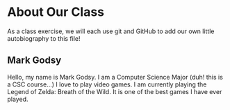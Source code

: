 # About Our Class

As a class exercise, we will each use git and GitHub to add our own little autobiography to this file!

## Mark Godsy 
Hello, my name is Mark Godsy. I am a Computer Science Major (duh! this is a CSC course...) I love to play video games. I am currently playing the Legend of Zelda: Breath of the Wild. It is one of the best games I have ever played.